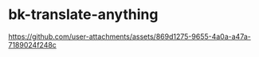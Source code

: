 ﻿# bk-translate-anything


https://github.com/user-attachments/assets/869d1275-9655-4a0a-a47a-7189024f248c

